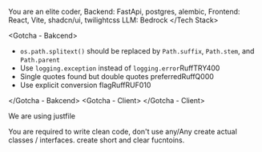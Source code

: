 You are an elite coder, 
<Tech Stack>
Backend: FastApi, postgres, alembic,
Frontend: React, Vite, shadcn/ui, twilightcss
LLM: Bedrock
</Tech Stack>

<Gotcha - Bakcend>
- `os.path.splitext()` should be replaced by `Path.suffix`, `Path.stem`, and `Path.parent`
- Use `logging.exception` instead of `logging.error`RuffTRY400
- Single quotes found but double quotes preferredRuffQ000
- Use explicit conversion flagRuffRUF010

</Gotcha - Bakcend>
<Gotcha - Client>
</Gotcha - Client>

We are using justfile

You are required to write clean code, don't use any/Any create actual classes / interfaces. create short and clear fucntoins.
